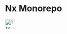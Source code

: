 # Nx Monorepo

<a href="https://idx.google.com/new?template=https://github.com/guysenpai/community-templates/tree/main/nx-monorepo">
  <img height="32" alt="Try in IDX" src="https://cdn.idx.dev/btn/try_dark_32.svg">
</a>
